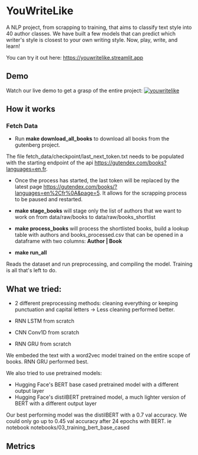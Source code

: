
# YouWriteLike

A NLP project, from scrapping to training, that aims to classify text style into 40 author classes. We have built a few models that can predict which writer's style is closest to your own writing style. Now, play, write, and learn!

You can try it out here: https://youwritelike.streamlit.app




## Demo

Watch our live demo to get a grasp of the entire project:
[![youwritelike](https://images.itnewsinfo.com/lmi/articles/grande/000000080406.jpg)](https://www.youtube.com/watch?v=5VZa8K2afMg&t=336s&ab_channel=PouetPouet "Click to Watch!")


## How it works

 ### Fetch Data

- Run **make download_all_books** to download all books from the gutenberg project.

The file fetch_data/checkpoint/last_next_token.txt needs to be populated with the starting endpoint of the api https://gutendex.com/books?languages=en,fr.

- Once the process has started, the last token will be replaced by the latest page https://gutendex.com/books/?languages=en%2Cfr%0A&page=5.
It allows for the scrapping process to be paused and restarted.

- **make stage_books** will stage only the list of authors that we want to work on from data/raw/books to data/raw/books_shortlist

 - **make process_books** will process the shortlisted books, build a lookup table with authors and books_processed.csv that can be opened in a dataframe with two columns: **Author | Book**

- **make run_all**

Reads the dataset and run preprocessing, and compiling the model. Training is all that's left to do.


## What we tried:

- 2 different preprocessing methods: cleaning everything or keeping punctuation and capital letters
-> Less cleaning performed better.

- RNN LSTM from scratch
- CNN Conv1D from scratch
- RNN GRU from scratch

We embeded the text with a word2vec model trained on the entire scope of books.
RNN GRU performed best.

We also tried to use pretrained models:
- Hugging Face's BERT base cased pretrained model with a different output layer
- Hugging Face's distilBERT pretrained model, a much lighter version of BERT with a different output layer

Our best performing model was the distilBERT with a 0.7 val accuracy.
We could only go up to 0.45 val accuracy after 24 epochs with BERT. ie notebook notebooks/03_training_bert_base_cased

## Metrics
